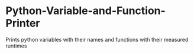 # Python-Variable-and-Function-Printer
Prints python variables with their names and functions with their measured runtimes

